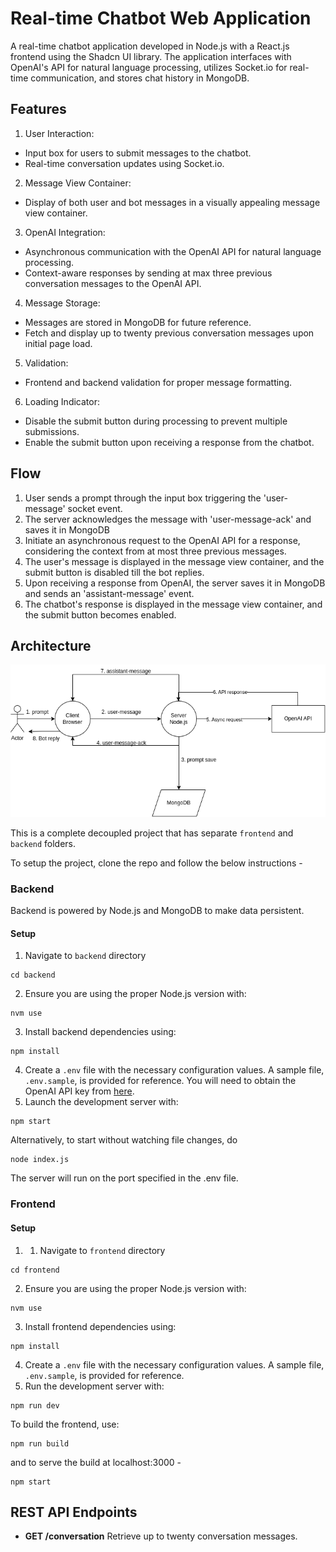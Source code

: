 # Real-time Chatbot Web Application

A real-time chatbot application developed in Node.js with a React.js frontend using the Shadcn UI library. The application interfaces with OpenAI's API for natural language processing, utilizes Socket.io for real-time communication, and stores chat history in MongoDB.

## Features
1. User Interaction:

- Input box for users to submit messages to the chatbot.
- Real-time conversation updates using Socket.io.

2. Message View Container:

- Display of both user and bot messages in a visually appealing message view container.

3. OpenAI Integration:

- Asynchronous communication with the OpenAI API for natural language processing.
- Context-aware responses by sending at max three previous conversation messages to the OpenAI API.

4. Message Storage:

- Messages are stored in MongoDB for future reference.
- Fetch and display up to twenty previous conversation messages upon initial page load.

5. Validation:

- Frontend and backend validation for proper message formatting.

6. Loading Indicator:

- Disable the submit button during processing to prevent multiple submissions.
- Enable the submit button upon receiving a response from the chatbot.

## Flow

1. User sends a prompt through the input box triggering the 'user-message' socket event.
2. The server acknowledges the message with 'user-message-ack' and saves it in MongoDB
3. Initiate an asynchronous request to the OpenAI API for a response, considering the context from at most three previous messages.
4. The user's message is displayed in the message view container, and the submit button is disabled till the bot replies.
5. Upon receiving a response from OpenAI, the server saves it in MongoDB and sends an 'assistant-message' event.
6. The chatbot's response is displayed in the message view container, and the submit button becomes enabled.

## Architecture
![Chatbot Flow](./docs/chatbot-flow.png)

This is a complete decoupled project that has separate `frontend` and `backend` folders.

To setup the project, clone the repo and follow the below instructions -

### Backend
Backend is powered by Node.js and MongoDB to make data persistent.

#### Setup
1. Navigate to `backend` directory
```
cd backend
```
2. Ensure you are using the proper Node.js version with:
```
nvm use
```
3. Install backend dependencies using:
```
npm install
```
4. Create a `.env` file with the necessary configuration values. A sample file, `.env.sample`, is provided for reference. You will need to obtain the OpenAI API key from [here](https://platform.openai.com/api-keys).
5. Launch the development server with:
```
npm start
```
Alternatively, to start without watching file changes, do
```
node index.js
```
The server will run on the port specified in the .env file.

### Frontend

#### Setup
1. 1. Navigate to `frontend` directory
```
cd frontend
```
2. Ensure you are using the proper Node.js version with:
```
nvm use
```
3. Install frontend dependencies using:
```
npm install
```
4. Create a `.env` file with the necessary configuration values. A sample file, `.env.sample`, is provided for reference.
5. Run the development server with:
```
npm run dev
```
To build the frontend, use:
```
npm run build
```
and to serve the build at localhost:3000 -
```
npm start
```

## REST API Endpoints

- **GET /conversation**
	Retrieve up to twenty conversation messages.
